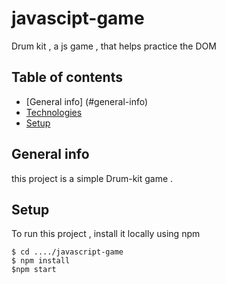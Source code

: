 # javascipt-game
Drum kit , a js game , that helps practice the DOM
## Table of contents 

* [General info] (#general-info)
* [Technologies](#technologies)
* [Setup](#setup)

## General info
this project is a simple Drum-kit game .
## Setup
To run this project , install it locally using npm 
```
$ cd ..../javascript-game
$ npm install
$npm start 
